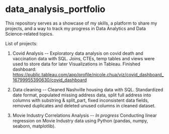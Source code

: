 # data_analysis_portfolio
This repository serves as a showcase of my skills, a platform to share my projects, and a way to track my progress in Data Analytics and Data Science-related topics.

List of projects:

1. Covid Analysis -- Exploratory data analysis on covid death and vaccination data with SQL. Joins, CTEs, temp tables and views were used to store data for later Visualizations in Tableau. Finished dashboard: https://public.tableau.com/app/profile/nicole.chua/viz/covid_dashboard_16799955390630/covid_dashboard

2. Data cleaning -- Cleaned Nashville housing data with SQL. Standardized date format, populated missing address data, split full address into columns with substring & split_part, fixed inconsistent data fields, removed duplicates and deleted unused columns in cleaned dataset.

3. Movie Industry Correlations Analysis -- *In progress* Conducting linear regression on Movie Industry data using Python (pandas, numpy, seaborn, matplotlib).
